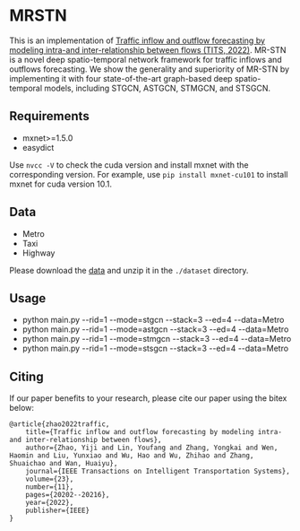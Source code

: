 # MRSTN #
This is an implementation of [Traffic inflow and outflow forecasting by modeling intra-and inter-relationship between flows (TITS, 2022)](https://ieeexplore.ieee.org/abstract/document/9827999/). MR-STN is a novel deep spatio-temporal network framework for traffic inflows and outflows forecasting. We show the generality and superiority of MR-STN by implementing it with four state-of-the-art graph-based deep spatio-temporal models, including STGCN, ASTGCN, STMGCN, and STSGCN.

## Requirements ##
- mxnet>=1.5.0
- easydict

Use ```nvcc -V``` to check the cuda version and install mxnet with the corresponding version. For example, use ```pip install mxnet-cu101``` to install mxnet for cuda version 10.1.

## Data ##
- Metro
- Taxi
- Highway
  
Please download the [data](https://pan.baidu.com/s/1CWG_5W-kEzZ81ZAVZM8eQw?pwd=8888) and unzip it in the ```./dataset``` directory.

## Usage ##
- python main.py --rid=1 --mode=stgcn --stack=3 --ed=4  --data=Metro
- python main.py --rid=1 --mode=astgcn --stack=3 --ed=4  --data=Metro
- python main.py --rid=1 --mode=stmgcn --stack=3 --ed=4  --data=Metro
- python main.py --rid=1 --mode=stsgcn --stack=3 --ed=4  --data=Metro

## Citing ##
If our paper benefits to your research, please cite our paper using the bitex below:

    @article{zhao2022traffic,
        title={Traffic inflow and outflow forecasting by modeling intra-and inter-relationship between flows},
        author={Zhao, Yiji and Lin, Youfang and Zhang, Yongkai and Wen, Haomin and Liu, Yunxiao and Wu, Hao and Wu, Zhihao and Zhang, Shuaichao and Wan, Huaiyu},
        journal={IEEE Transactions on Intelligent Transportation Systems},
        volume={23},
        number={11},
        pages={20202--20216},
        year={2022},
        publisher={IEEE}
    }
